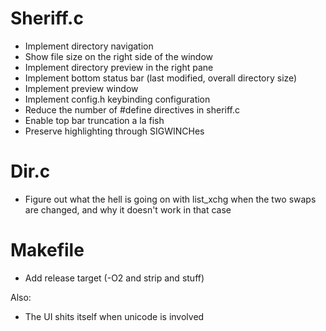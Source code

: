 # Sheriff.c
* Implement directory navigation
* Show file size on the right side of the window
* Implement directory preview in the right pane
* Implement bottom status bar (last modified, overall directory size)
* Implement preview window
* Implement config.h keybinding configuration
* Reduce the number of #define directives in sheriff.c
* Enable top bar truncation a la fish
* Preserve highlighting through SIGWINCHes

# Dir.c
* Figure out what the hell is going on with list\_xchg when the two swaps are changed, and why it doesn't work in that case

# Makefile
* Add release target (-O2 and strip and stuff)

Also:
* The UI shits itself when unicode is involved
